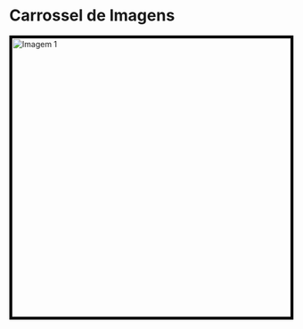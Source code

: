 # Carrossel de Imagens

<img src="https://i.postimg.cc/D4z509kr/1.png" alt="Imagem 1" style="width:500px; border: 5px solid black;">
